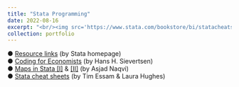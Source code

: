 ```yaml
---
title: "Stata Programming"
date: 2022-08-16
excerpt: "<br/><img src='https://www.stata.com/bookstore/bi/statacheatsheets.png'>" 
collection: portfolio
---
```


● <a href="https://www.stata.com/links/" target="_blank">Resource links</a> (by Stata homepage) <br>
● <a href="https://aeturrell.github.io/coding-for-economists/intro.html" target="_blank">Coding for Economists</a> (by Hans H. Sievertsen) <br>
● <a href="https://medium.com/the-stata-guide/covid-19-visualizations-with-stata-part-4-maps-fbd4fe2642f6" target="_blank">Maps in Stata [I]</a> & <a href="https://medium.com/the-stata-guide/maps-in-stata-ii-fcb574270269" target="_blank"> [II]</a> (by Asjad Naqvi) <br>
● <a href="https://www.stata.com/bookstore/stata-cheat-sheets/" target="_blank">Stata cheat sheets</a> (by Tim Essam & Laura Hughes) 

